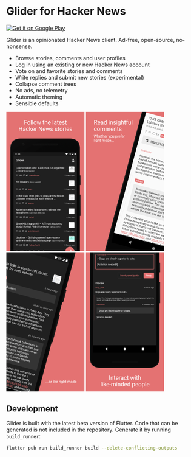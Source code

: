 # Glider for Hacker News

[![Get it on Google Play][play store badge]][play store]

Glider is an opinionated Hacker News client. Ad-free, open-source, no-nonsense.

- Browse stories, comments and user profiles
- Log in using an existing or new Hacker News account
- Vote on and favorite stories and comments
- Write replies and submit new stories (experimental)
- Collapse comment trees
- No ads, no telemetry
- Automatic theming
- Sensible defaults

<p>
  <img width="206px" src="./promotional/mockup-1.png">
  <img width="206px" src="./promotional/mockup-2.png">
  <img width="206px" src="./promotional/mockup-3.png">
  <img width="206px" src="./promotional/mockup-4.png">
</p>

## Development

Glider is built with the latest beta version of Flutter. Code that can be generated is not included in the repository. Generate it by running `build_runner`:

```sh
flutter pub run build_runner build --delete-conflicting-outputs
```

[play store]: https://play.google.com/store/apps/details?id=nl.viter.glider
[play store badge]: https://play.google.com/intl/en_us/badges/images/badge_new.png
